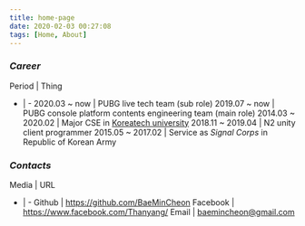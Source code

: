 ```yaml
---
title: home-page
date: 2020-02-03 00:27:08
tags: [Home, About]
---
```


### _Career_

Period | Thing
- | -
2020.03 ~ now | PUBG live tech team (sub role)
2019.07 ~ now | PUBG console platform contents engineering team (main role)
2014.03 ~ 2020.02 | Major CSE in [Koreatech university](https://www.koreatech.ac.kr/kor/Main.do)
2018.11 ~ 2019.04 | N2 unity client programmer
2015.05 ~ 2017.02 | Service as _Signal Corps_ in Republic of Korean Army

### _Contacts_

Media | URL
- | -
Github | https://github.com/BaeMinCheon
Facebook | https://www.facebook.com/Thanyang/
Email | baemincheon@gmail.com
